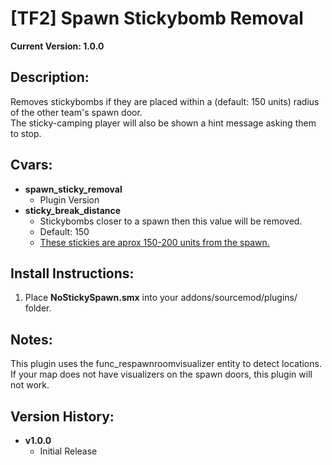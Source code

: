 # [TF2] Spawn Stickybomb Removal
**Current Version: 1.0.0**  



## Description:
Removes stickybombs if they are placed within a (default: 150 units) radius of the other team's spawn door.  
 The sticky-camping player will also be shown a hint message asking them to stop.  

## Cvars:  
-   **spawn_sticky_removal**
    -   Plugin Version
-   **sticky_break_distance**
    -   Stickybombs closer to a spawn then this value will be removed.
    -   Default: 150
    -   [These stickies are aprox 150-200 units from the spawn.](http://screencast.com/t/X6qUZIhvR)

## Install Instructions:
1.  Place  **NoStickySpawn.smx**  into your addons/sourcemod/plugins/ folder.

## Notes:
This plugin uses the func_respawnroomvisualizer entity to detect locations.  
If your map does not have visualizers on the spawn doors, this plugin will not work.

## Version History:
-   **v1.0.0**
    -   Initial Release
